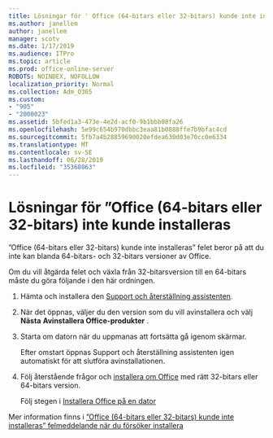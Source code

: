 ```yaml
---
title: Lösningar för ' Office (64-bitars eller 32-bitars) kunde inte installeras
ms.author: janellem
author: janellem
manager: scotv
ms.date: 1/17/2019
ms.audience: ITPro
ms.topic: article
ms.prod: office-online-server
ROBOTS: NOINDEX, NOFOLLOW
localization_priority: Normal
ms.collection: Adm_O365
ms.custom:
- "905"
- "2000023"
ms.assetid: 5bfed1a3-473e-4e2d-acf0-9b1bbb08fa26
ms.openlocfilehash: 5e99c654b970dbbc3eaa81b0888ffe7b9bfac4cd
ms.sourcegitcommit: 5fb7a4b28859690020efdea630d03e70cc0e6334
ms.translationtype: MT
ms.contentlocale: sv-SE
ms.lasthandoff: 06/28/2019
ms.locfileid: "35368063"
---
```

# <a name="solutions-for-office-64-bit-or-32-bit-couldnt-be-installed"></a>Lösningar för ”Office (64-bitars eller 32-bitars) inte kunde installeras

”Office (64-bitars eller 32-bitars) kunde inte installeras” felet beror på att du inte kan blanda 64-bitars- och 32-bitars versioner av Office.
  
Om du vill åtgärda felet och växla från 32-bitarsversion till en 64-bitars måste du göra följande i den här ordningen.
  
1. Hämta och installera den [Support och återställning assistenten](https://aka.ms/SARA-OfficeUninstall-Alchemy).

1. När det öppnas, väljer du den version som du vill avinstallera och välj **Nästa** **Avinstallera Office-produkter** .

2. Starta om datorn när du uppmanas att fortsätta gå igenom skärmar.

    Efter omstart öppnas Support och återställning assistenten igen automatiskt för att slutföra avinstallationen.

3. Följ återstående frågor och [installera om Office](https://portal.office.com/OLS/MySoftware.aspx) med rätt 32-bitars eller 64-bitars version.

    Följ stegen i [Installera Office på en dator](https://support.office.com/article/4414eaaf-0478-48be-9c42-23adc4716658?wt.mc_id=Alchemy_ClientDIA)

Mer information finns i [”Office (64-bitars eller 32-bitars) kunde inte installeras” felmeddelande när du försöker installera](https://support.office.com/article/2e2dc9e5-3eb0-420c-862a-ab085b38597f?wt.mc_id=Alchemy_ClientDIA)
  